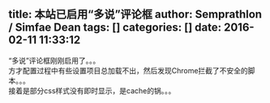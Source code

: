 title: 本站已启用“多说”评论框
author: Semprathlon / Simfae Dean
tags: []
categories: []
date: 2016-02-11 11:33:12
---
“多说”评论框刚刚启用了。。。  
方才配置过程中有些设置项目总加载不出，然后发现Chrome拦截了不安全的脚本。。。  
接着是部分css样式没有即时显示，是cache的锅。。。  